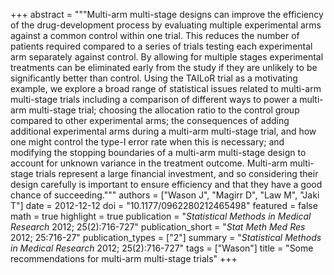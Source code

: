 +++
abstract = """Multi-arm multi-stage designs can improve the efficiency of the drug-development  process by evaluating multiple experimental arms against a common control within one trial. This reduces the number of patients required compared to a series of trials testing each experimental arm separately against control. By allowing for multiple stages experimental treatments can be eliminated early from the study if they are unlikely to be significantly better than control. Using the TAILoR trial as a motivating example, we explore a broad range of statistical issues related to multi-arm multi-stage trials including a comparison of different ways to power a multi-arm multi-stage trial; choosing the allocation ratio to the control group compared to other experimental arms; the consequences of adding additional experimental arms during a multi-arm multi-stage trial, and how one might control the type-I error rate when this is necessary; and modifying the stopping boundaries of a multi-arm multi-stage design to account for unknown variance in the treatment outcome. Multi-arm multi-stage trials represent a large financial investment, and so considering their design carefully is important to ensure efficiency and that they have a good chance of succeeding."""
authors = ["Wason J", "Magirr D", "Law M", "Jaki T"]
date = 2012-12-12
doi = "10.1177/0962280212465498"
featured = false
math = true
highlight = true
publication = "*Statistical Methods in Medical Research* 2012; 25(2):716-727"
publication_short = "*Stat Meth Med Res* 2012; 25:716-27"
publication_types = ["2"]
summary = "*Statistical Methods in Medical Research* 2012; 25(2):716-727"
tags = ["Wason"]
title = "Some recommendations for multi-arm multi-stage trials"
+++
